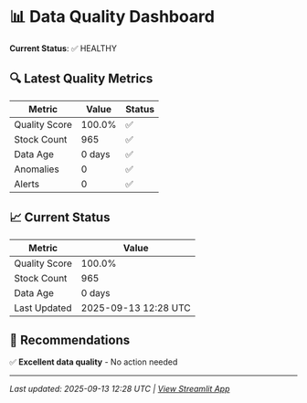 # 📊 Data Quality Dashboard

**Current Status**: ✅ HEALTHY

## 🔍 Latest Quality Metrics

| Metric | Value | Status |
|--------|-------|--------|
| Quality Score | 100.0% | ✅ |
| Stock Count | 965 | ✅ |
| Data Age | 0 days | ✅ |
| Anomalies | 0 | ✅ |
| Alerts | 0 | ✅ |


## 📈 Current Status

| Metric | Value |
|--------|-------|
| Quality Score | 100.0% |
| Stock Count | 965 |
| Data Age | 0 days |
| Last Updated | 2025-09-13 12:28 UTC |

## 🎯 Recommendations

✅ **Excellent data quality** - No action needed


---
*Last updated: 2025-09-13 12:28 UTC | [View Streamlit App](https://modernmagicformula.streamlit.app)*
